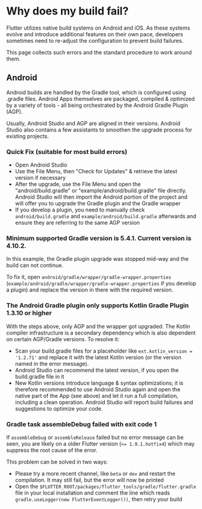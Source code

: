 # Why does my build fail?

Flutter utilizes native build systems on Android and iOS.
As these systems evolve and introduce additional features on their own pace, developers sometimes need to re-adjust the configuration to prevent build failures.

This page collects such errors and the standard procedure to work around them.

## Android

Android builds are handled by the Gradle tool, which is configured using .gradle files.
Android Apps themselves are packaged, compiled & optimized by a variety of tools - all being orchestrated by the Android Gradle Plugin (AGP). 

Usually, Android Studio and AGP are aligned in their versions. Android Studio also contains a few assistants to smoothen the upgrade process for existing projects.

### Quick Fix (suitable for most build errors)

- Open Android Studio
- Use the File Menu, then "Check for Updates" & retrieve the latest version if necessary
- After the upgrade, use the File Menu and open the "android/build.gradle" or "example/android/build.gradle" file directly. Android Studio will then import the Android portion of the project and will offer you to upgrade the Gradle plugin and the Gradle wrapper
- If you develop a plugin, you need to manually check `android/build.gradle` and `example/android/build.gradle` afterwards and ensure they are referring to the same AGP version

### Minimum supported Gradle version is 5.4.1. Current version is 4.10.2.

In this example, the Gradle plugin upgrade was stopped mid-way and the build can not continue.

To fix it, open `android/gradle/wrapper/gradle-wrapper.properties` (`example/android/gradle/wrapper/gradle-wrapper.properties` if you develop a plugin) and replace the version in there with the required version.

### The Android Gradle plugin only supports Kotlin Gradle Plugin 1.3.10 or higher

With the steps above, only AGP and the wrapper got upgraded. The Kotlin compiler infrastructure is a secondary dependency which is also dependent on certain AGP/Gradle versions.
To resolve it:
 - Scan your build.gradle files for a placeholder like `ext.kotlin_version = '1.2.71'` and replace it with the latest Kotlin version (or the version named in the error message). 
  - Android Studio can recommend the latest version, if you open the build.gradle file in it
 - New Kotlin versions introduce language & syntax optimizations; it is therefore recommended to use Android Studio again and open the native part of the App (see above) and let it run a full compilation, including a clean operation. Android Studio will report build failures and suggestions to optimize your code.

### Gradle task assembleDebug failed with exit code 1

If `assembleDebug` or `assembleRelease` failed but no error message can be seen, you are likely on a older Flutter version (`<= 1.9.1.hotfix4`) which may suppress the root cause of the error.

This problem can be solved in two ways:
 - Please try a more recent channel, like `beta` or `dev` and restart the compilation. It may still fail, but the error will now be printed
 - Open the `$FLUTTER_ROOT/packages/flutter_tools/gradle/flutter.gradle` file in your local installation and comment the line which reads `gradle.useLogger(new FlutterEventLogger())`, then retry your build